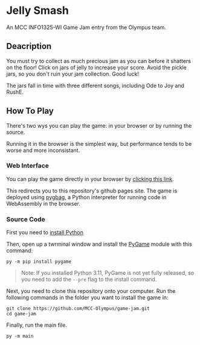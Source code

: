 # Jelly Smash

An MCC INFO1325-WI Game Jam entry from the Olympus team.

## Deacription

You must try to collect as much precious jam as you can before it shatters on the floor! Click on jars of jelly to increase your score. Avoid the pickle jars, so you don't ruin your jam collection. Good luck!

The jars fall in time with three different songs, including Ode to Joy and RushE.

## How To Play

There's two wys you can play the game: in your browser or by running the source. 

Running it in the browser is the simplest way, but performance tends to be worse and more inconsistant.

### Web Interface

You can play the game directly in your browser by [clicking this link](https://mcc-olympus.github.io/game-jam/).

This redirects you to this repository's github pages site. The game is deployed using [pygbag](https://github.com/pygame-web/pygbag), a Python interpreter for running code in WebAssembly in the browser.

### Source Code

First you need to [install Python](https://www.python.org/downloads/release/python-3109/)

Then, open up a twrminal window and install the [PyGame](https://www.pygame.org/) module with this command:
```
py -m pip install pygame
```
> Note: If you installed Python 3.11, PyGame is not yet fully released, so you need to add the `--pre` flag to the install command.

Next, you need to clone this repository onto your computer. Run the following commands in the folder you want to install the game in:
```
git clone https://github.com/MCC-Olympus/game-jam.git
cd game-jam
```

Finally, run the main file.
```
py -m main
```
